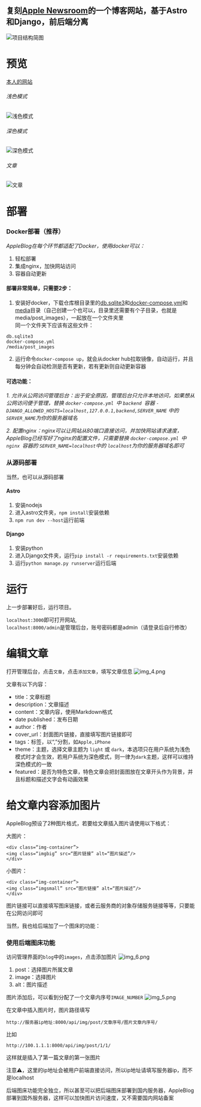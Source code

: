 ## 复刻[Apple Newsroom](https://www.apple.com/newsroom/)的一个博客网站，基于Astro和Django，前后端分离     

![项目结构简图](astro/public/preview/img_2.png)
# 预览
[本人的网站](http://yuyu.pub)

###### _浅色模式_
![浅色模式](astro/public/preview/img.png)

###### _深色模式_
![深色模式](astro/public/preview/img_1.png)

###### _文章_
![文章](astro/public/preview/img_7.png)

# 部署
### Docker部署（推荐）

_AppleBlog在每个环节都适配了Docker，使用docker可以：_
1. 轻松部署
2. 集成nginx，加快网站访问
3. 容器自动更新


#### 部署非常简单，只需要2步：

1.	安装好docker，下载仓库根目录里的[db.sqlite3](db.sqlite3)和[docker-compose.yml](docker-compose.yml)和[media](media)目录（自己创建一个也可以，目录里还需要有个子目录，也就是media/post_images），一起放在一个文件夹里  
同一个文件夹下应该有这些文件：
```
db.sqlite3
docker-compose.yml
/media/post_images
``` 

2.	运行命令`docker-compose up`，就会从docker hub拉取镜像，自动运行，并且每分钟会自动检测是否有更新，若有更新则自动更新容器

#### 可选功能：
_1. 允许从公网访问管理后台：出于安全原因，管理后台只允许本地访问，如果想从公网访问便于管理，替换 `docker-compose.yml `中 `backend `容器   `- DJANGO_ALLOWED_HOSTS=localhost,127.0.0.1,backend,SERVER_NAME`
   中的`SERVER_NAME`为你的服务器域名_    

_2. 配置nginx：nginx可以让网站从80端口直接访问，并加快网站请求速度，AppleBlog已经写好了nginx的配置文件，只需要替换 `docker-compose.yml `中 `nginx `容器的
   `SERVER_NAME=localhost`中的 `localhost`为你的服务器域名即可_

### 从源码部署
当然，也可以从源码部署
#### Astro
1.	安装nodejs
2. 进入astro文件夹，`npm install`安装依赖
3. `npm run dev --host`运行前端

#### Django
1.	安装python
2. 进入Django文件夹，运行`pip install -r requirements.txt`安装依赖
3. 运行`python manage.py runserver`运行后端

# 运行

上一步部署好后，运行项目。  
  
`localhost:3000`即可打开网站,  
`localhost:8000/admin`是管理后台，账号密码都是admin（请登录后自行修改）

# 编辑文章
打开管理后台，点击`文章`，点击`添加文章`，填写文章信息
![img_4.png](astro/public/preview/img_4.png)


文章有以下内容：   
* title：文章标题    
* description：文章描述
* content：文章内容，使用Markdown格式
* date published：发布日期
* author：作者
* cover_url：封面图片链接，直接填写图片链接即可
* tags：标签，以“,”分割，如`Apple,iPhone`
* theme：主题，选择文章主题为 `light` 或 `dark`，本选项只在用户系统为浅色模式时才会生效，若用户系统为深色模式，则一律为`dark`主题，这样可以维持深色模式的一致
* featured：是否为特色文章，特色文章会把封面图放在文章开头作为背景，并且标题和描述文字会有动画效果

# 给文章内容添加图片
AppleBlog预设了2种图片格式，若要给文章插入图片请使用以下格式：

大图片：
```
<div class=“img-container”>
<img class=“imgbig” src=“图片链接” alt=“图片描述”/>
</div>
```

小图片：
```
<div class=“img-container”>
<img class=“imgsmall” src=“图片链接” alt=“图片描述”/>
</div>
```

图片链接可以直接填写图床链接，或者云服务商的对象存储服务链接等等，只要能在公网访问即可

当然，我也给后端加了一个图床的功能：

### 使用后端图床功能
访问管理界面的`blog`中的`images`，点击添加图片
![img_6.png](astro/public/preview/img_6.png)

1. post：选择图片所属文章
2. image：选择图片
3. alt：图片描述

图片添加后，可以看到分配了一个文章内序号`IMAGE_NUMBER`
![img_5.png](astro/public/preview/img_5.png)

在文章中插入图片时，图片路径填写
```
http://服务器ip地址:8000/api/img/post/文章序号/图片文章内序号/
```

比如
```
http://100.1.1.1:8000/api/img/post/1/1/
```
这样就是插入了第一篇文章的第一张图片

注意⚠️，这里的ip地址会被用户前端直接访问，所以ip地址请填写服务器ip，而不是localhost

后端图床功能完全独立，所以甚至可以把后端图床部署到国内服务器，AppleBlog部署到国外服务器，这样可以加快图片访问速度，又不需要国内网站备案